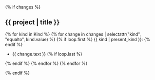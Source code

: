 {% if changes %}
## {{ project | title }}

{% for kind in Kind %}
{% for change in changes | selectattr("kind", "equalto", kind.value) %}
{% if loop.first %}
{{ kind | present_kind }}:
{% endif %}
* {{ change.text }}
{% if loop.last %}

{% endif %}
{% endfor %}
{% endfor %}

{% endif %}
